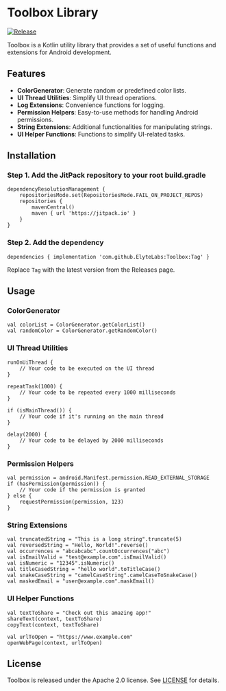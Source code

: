 # Toolbox Library

[![Release](https://jitpack.io/v/ElyteLabs/Toolbox.svg)](https://jitpack.io/#ElyteLabs/Toolbox)

Toolbox is a Kotlin utility library that provides a set of useful functions and extensions for Android development.

## Features

- **ColorGenerator**: Generate random or predefined color lists.
- **UI Thread Utilities**: Simplify UI thread operations.
- **Log Extensions**: Convenience functions for logging.
- **Permission Helpers**: Easy-to-use methods for handling Android permissions.
- **String Extensions**: Additional functionalities for manipulating strings.
- **UI Helper Functions**: Functions to simplify UI-related tasks.

 
## Installation

### Step 1. Add the JitPack repository to your root build.gradle

    
    dependencyResolutionManagement {
        repositoriesMode.set(RepositoriesMode.FAIL_ON_PROJECT_REPOS)
        repositories {
            mavenCentral()
            maven { url 'https://jitpack.io' }
        }
    }

### Step 2. Add the dependency


`dependencies {
    implementation 'com.github.ElyteLabs:Toolbox:Tag'
}` 

Replace `Tag` with the latest version from the Releases page.


## Usage

### ColorGenerator


    val colorList = ColorGenerator.getColorList()
    val randomColor = ColorGenerator.getRandomColor()

### UI Thread Utilities


    runOnUiThread {
        // Your code to be executed on the UI thread
    }
    
    repeatTask(1000) {
        // Your code to be repeated every 1000 milliseconds
    }
    
    if (isMainThread()) {
        // Your code if it's running on the main thread
    }
    
    delay(2000) {
        // Your code to be delayed by 2000 milliseconds
    }

### Permission Helpers


    val permission = android.Manifest.permission.READ_EXTERNAL_STORAGE
    if (hasPermission(permission)) {
        // Your code if the permission is granted
    } else {
        requestPermission(permission, 123)
    }

### String Extensions


    val truncatedString = "This is a long string".truncate(5)
    val reversedString = "Hello, World!".reverse()
    val occurrences = "abcabcabc".countOccurrences("abc")
    val isEmailValid = "test@example.com".isEmailValid()
    val isNumeric = "12345".isNumeric()
    val titleCasedString = "hello world".toTitleCase()
    val snakeCaseString = "camelCaseString".camelCaseToSnakeCase()
    val maskedEmail = "user@example.com".maskEmail() 

### UI Helper Functions

    val textToShare = "Check out this amazing app!"
    shareText(context, textToShare)
    copyText(context, textToShare)
    
    val urlToOpen = "https://www.example.com"
    openWebPage(context, urlToOpen)

## License

Toolbox is released under the Apache 2.0 license. See [LICENSE](https://www.apache.org/licenses/LICENSE-2.0.txt) for details.
